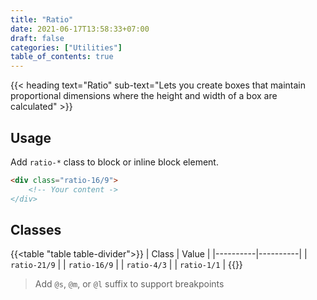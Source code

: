 ```yaml
---
title: "Ratio"
date: 2021-06-17T13:58:33+07:00
draft: false
categories: ["Utilities"]
table_of_contents: true
---
```


{{< heading text="Ratio" sub-text="Lets you create boxes that maintain proportional dimensions where the height and width of a box are calculated" >}}

## Usage

Add `ratio-*` class to block or inline block element.

``` html
<div class="ratio-16/9">
    <!-- Your content ->
</div>
```

## Classes

{{<table "table table-divider">}}
| Class | Value |
|----------|----------|
| `ratio-21/9` |
| `ratio-16/9` |
| `ratio-4/3` |
| `ratio-1/1` |
{{</table>}}

> Add `@s`, `@m`, or `@l` suffix to support breakpoints

